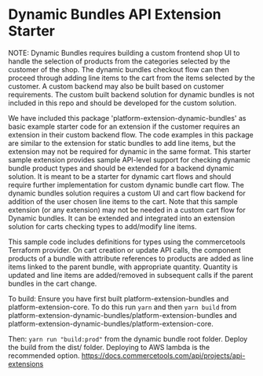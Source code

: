 # Dynamic Bundles API Extension Starter

NOTE: Dynamic Bundles requires building a custom frontend shop UI to handle the selection of products from the categories selected by the customer of the shop. The dynamic bundles checkout flow can then proceed through adding line items to the cart from the items selected by the customer. A custom backend may also be built based on customer requirements.  The custom built backend solution for dynamic bundles is not included in this repo and should be developed for the custom solution.

We have included this package 'platform-extension-dynamic-bundles' as basic example starter code for an extension if the customer requires an extension in their custom backend flow.  The code examples in this package are similar to the extension for static bundles to add line items, but the extension may not be required for dynamic in the same format. This starter sample extension provides sample API-level support for checking dynamic bundle product types and should be extended for a backend dynamic solution.  It is meant to be a starter for dynamic cart flows and should require further implementation for custom dynamic bundle cart flow.  The dynamic bundles solution requires a custom UI and cart flow backend for addition of the user chosen line items to the cart.  Note that this sample extension (or any extension) may not be needed in a custom cart flow for Dynamic bundles.  It can be extended and integrated into an extension solution for carts checking types to add/modify line items.

This sample code includes definitions for types using the commercetools Terraform provider. On cart creation or update API calls, the component products of a bundle with attribute references to products are added as line items linked to the parent bundle, with appropriate quantity. Quantity is updated and line items are added/removed in subsequent calls if the parent bundles in the cart change.

To build: Ensure you have first built platform-extension-bundles and platform-extension-core. To do this run `yarn` and then `yarn build` from platform-extension-dynamic-bundles/platform-extension-bundles and platform-extension-dynamic-bundles/platform-extension-core.

Then: `yarn run "build:prod"` from the dynamic bundle root folder. Deploy the build from the dist/ folder. Deploying to AWS lambda is the recommended option.
https://docs.commercetools.com/api/projects/api-extensions
